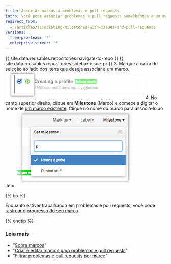 ```yaml
---
title: Associar marcos a problemas e pull requests
intro: Você pode associar problemas e pull requests semelhantes a um marco para rastrear de perto o progresso deles.
redirect_from:
  - /articles/associating-milestones-with-issues-and-pull-requests
versions:
  free-pro-team: '*'
  enterprise-server: '*'
---
```


{{ site.data.reusables.repositories.navigate-to-repo }}
{{ site.data.reusables.repositories.sidebar-issue-pr }}
3. Marque a caixa de seleção ao lado dos itens que deseja associar a um marco. ![Caixa de seleção de metadados de problemas](/assets/images/help/issues/issues_assign_checkbox.png)
4. No canto superior direito, clique em **Milestone** (Marco) e comece a digitar o nome de [um marco existente](/articles/creating-and-editing-milestones-for-issues-and-pull-requests). Clique no nome do marco para associá-lo ao item. ![Menu suspenso atribuição Marco Problemas](/assets/images/help/issues/issues_assigning_milestone_dropdown.png)

{% tip %}

Enquanto estiver trabalhando em problemas e pull requests, você pode [rastrear o progresso do seu marco](/articles/viewing-your-milestone-s-progress).

{% endtip %}

### Leia mais

- "[Sobre marcos](/articles/about-milestones)"
- "[Criar e editar marcos para problemas e pull requests](/articles/creating-and-editing-milestones-for-issues-and-pull-requests)"
- "[Filtrar problemas e pull requests por marco](/articles/filtering-issues-and-pull-requests-by-milestone)"
